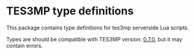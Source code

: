 # TES3MP type definitions

This package contains type definitions for tes3mp serverside Lua scripts.

Types are should be compatible with TES3MP version: [0.7.0](https://github.com/TES3MP/CoreScripts/tree/0.7.0), but it may contain errors.

